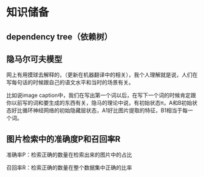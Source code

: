 # 知识储备
## dependency tree（依赖树）



## 隐马尔可夫模型
网上有用摸球去解释的，（更新在机器翻译中的相关），我个人理解就是说，人们在写每句话的时候跟自己的语文水平和当时的场景有关。

比如说image caption中，我们在写出第一个词以后，在写下一个词的时候肯定跟你以前写的词和要生成的东西有关，隐马的理论中说，有初始状态π，A和B初始状态好比循环神经网络的初始隐藏层状态，A1好比图片提取的特征，B1相当于每一个词。

## 图片检索中的准确度P和召回率R
准确率P：检索正确的数量在检索出来的图片中的占比

召回率R：检索正确的数量在整个数据集中正确的比率

